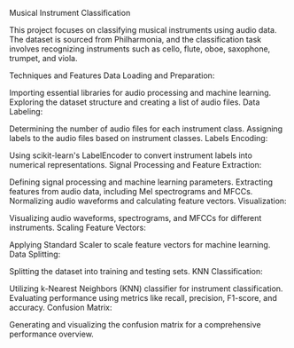 Musical Instrument Classification

This project focuses on classifying musical instruments using audio data. The dataset is sourced from Philharmonia, and the classification task involves recognizing instruments such as cello, flute, oboe, saxophone, trumpet, and viola.

Techniques and Features
Data Loading and Preparation:

Importing essential libraries for audio processing and machine learning.
Exploring the dataset structure and creating a list of audio files.
Data Labeling:

Determining the number of audio files for each instrument class.
Assigning labels to the audio files based on instrument classes.
Labels Encoding:

Using scikit-learn's LabelEncoder to convert instrument labels into numerical representations.
Signal Processing and Feature Extraction:

Defining signal processing and machine learning parameters.
Extracting features from audio data, including Mel spectrograms and MFCCs.
Normalizing audio waveforms and calculating feature vectors.
Visualization:

Visualizing audio waveforms, spectrograms, and MFCCs for different instruments.
Scaling Feature Vectors:

Applying Standard Scaler to scale feature vectors for machine learning.
Data Splitting:

Splitting the dataset into training and testing sets.
KNN Classification:

Utilizing k-Nearest Neighbors (KNN) classifier for instrument classification.
Evaluating performance using metrics like recall, precision, F1-score, and accuracy.
Confusion Matrix:

Generating and visualizing the confusion matrix for a comprehensive performance overview.
